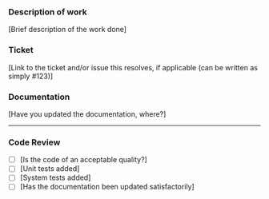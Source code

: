 ### Description of work
[Brief description of the work done]

### Ticket
[Link to the ticket and/or issue this resolves, if applicable (can be written as simply #123)]

### Documentation
[Have you updated the documentation, where?]

---

### Code Review
- [ ] [Is the code of an acceptable quality?]
- [ ] [Unit tests added]
- [ ] [System tests added]
- [ ] [Has the documentation been updated satisfactorily]
